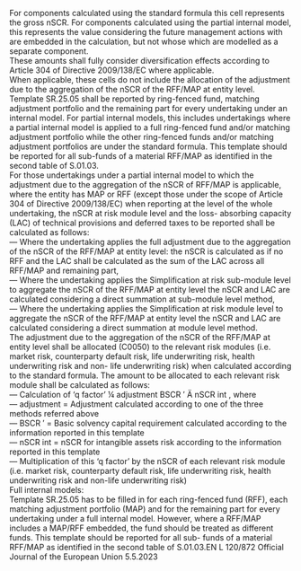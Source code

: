  
For components calculated using the standard formula this cell represents the gross nSCR. For components calculated 
using the partial internal model, this represents the value considering the future management actions with are embedded 
in the calculation, but not whose which are modelled as a separate component.  
These amounts shall fully consider diversification effects according to Article 304 of Directive 2009/138/EC where 
applicable.  
When applicable, these cells do not include the allocation of the adjustment due to the aggregation of the nSCR of the 
RFF/MAP at entity level.  
Template SR.25.05 shall be reported by ring-fenced fund, matching adjustment portfolio and the remaining part for 
every undertaking under an internal model. For partial internal models, this includes undertakings where a partial 
internal model is applied to a full ring-fenced fund and/or matching adjustment portfolio while the other ring-fenced 
funds and/or matching adjustment portfolios are under the standard formula. This template should be reported for all 
sub-funds of a material RFF/MAP as identified in the second table of S.01.03.  
For those undertakings under a partial internal model to which the adjustment due to the aggregation of the nSCR of 
RFF/MAP is applicable, where the entity has MAP or RFF (except those under the scope of Article 304 of Directive 
2009/138/EC) when reporting at the level of the whole undertaking, the nSCR at risk module level and the loss- 
absorbing capacity (LAC) of technical provisions and deferred taxes to be reported shall be calculated as follows:  
— Where the undertaking applies the full adjustment due to the aggregation of the nSCR of the RFF/MAP at entity 
level: the nSCR is calculated as if no RFF and the LAC shall be calculated as the sum of the LAC across all RFF/MAP 
and remaining part,  
— Where the undertaking applies the Simplification at risk sub-module level to aggregate the nSCR of the RFF/MAP at 
entity level the nSCR and LAC are calculated considering a direct summation at sub-module level method,  
— Where the undertaking applies the Simplification at risk module level to aggregate the nSCR of the RFF/MAP at 
entity level the nSCR and LAC are calculated considering a direct summation at module level method.  
The adjustment due to the aggregation of the nSCR of the RFF/MAP at entity level shall be allocated (C0050) to the 
relevant risk modules (i.e. market risk, counterparty default risk, life underwriting risk, health underwriting risk and non- 
life underwriting risk) when calculated according to the standard formula. The amount to be allocated to each relevant 
risk module shall be calculated as follows:  
—  Calculation of ‘q factor’  ¼  adjustment 
BSCR ′ Ä  nSCR  int , where  
—  adjustment  = Adjustment calculated according to one of the three methods referred above  
—  BSCR ′ = Basic solvency capital requirement calculated according to the information reported in this 
template  
—  nSCR  int = nSCR for intangible assets risk according to the information reported in this template  
— Multiplication of this ‘q factor’ by the nSCR of each relevant risk module (i.e. market risk, counterparty default risk, 
life underwriting risk, health underwriting risk and non-life underwriting risk)  
Full internal models:  
Template SR.25.05 has to be filled in for each ring-fenced fund (RFF), each matching adjustment portfolio (MAP) and 
for the remaining part for every undertaking under a full internal model. However, where a RFF/MAP includes a 
MAP/RFF embedded, the fund should be treated as different funds. This template should be reported for all sub- 
funds of a material RFF/MAP as identified in the second table of S.01.03.EN  L 120/872 Official Journal of the European Union 5.5.2023